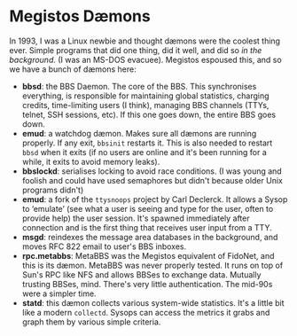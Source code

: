 # Megistos Dæmons

In 1993, I was a Linux newbie and thought dæmons were the coolest thing ever. Simple programs that did one thing, did it well, and did so *in the background*. (I was an MS-DOS evacuee). Megistos espoused this, and so we have a bunch of dæmons here:

* **bbsd**: the BBS Daemon. The core of the BBS. This synchronises everything, is responsible for maintaining global statistics, charging credits, time-limiting users (I think), managing BBS channels (TTYs, telnet, SSH sessions, etc). If this one goes down, the entire BBS goes down.
* **emud**: a watchdog dæmon. Makes sure all dæmons are running properly. If any exit, `bbsinit` restarts it. This is also needed to restart `bbsd` when it exits (if no users are online and it's been running for a while, it exits to avoid memory leaks).
* **bbslockd**: serialises locking to avoid race conditions. (I was young and foolish and could have used semaphores but didn't because older Unix programs didn't)
* **emud**: a fork of the `ttysnoops` project by Carl Declerck. It allows a Sysop to ‘emulate’ (see what a user is seeing and type for the user, often to provide help) the user session. It's spawned immediately after connection and is the first thing that receives user input from a TTY.
* **msgd**: reindexes the message area databases in the background, and moves RFC 822 email to user's BBS inboxes.
* **rpc.metabbs**: MetaBBS was the Megistos equivalent of FidoNet, and this is its dæmon. MetaBBS was never properly tested. It runs on top of Sun's RPC like NFS and allows BBSes to exchange data. Mutually trusting BBSes, mind. There's very little authentication. The mid-90s were a simpler time.
* **statd**: this dæmon collects various system-wide statistics. It's a little bit like a modern `collectd`. Sysops can access the metrics it grabs and graph them by various simple criteria.